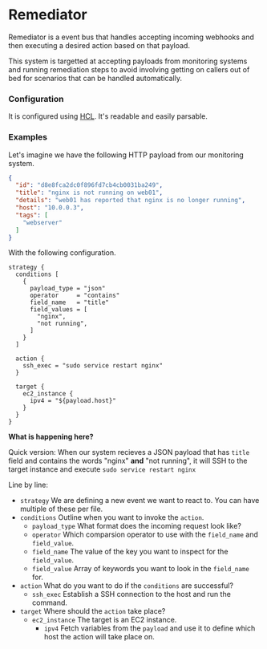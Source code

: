 # Remediator

Remediator is a event bus that handles accepting incoming webhooks and
then executing a desired action based on that payload.

This system is targetted at accepting payloads from monitoring systems
and running remediation steps to avoid involving getting on callers out
of bed for scenarios that can be handled automatically.

### Configuration

It is configured using [HCL][hcl_docs]. It's readable and easily
parsable.

### Examples

Let's imagine we have the following HTTP payload from our monitoring
system.

```json
{
  "id": "d8e8fca2dc0f896fd7cb4cb0031ba249",
  "title": "nginx is not running on web01",
  "details": "web01 has reported that nginx is no longer running",
  "host": "10.0.0.3",
  "tags": [
    "webserver"
  ]
}

```

With the following configuration.

```hcl
strategy {
  conditions [
    {
      payload_type = "json"
      operator     = "contains"
      field_name   = "title"
      field_values = [
        "nginx",
        "not running",
      ]
    }
  ]

  action {
    ssh_exec = "sudo service restart nginx"
  }

  target {
    ec2_instance {
      ipv4 = "${payload.host}"
    }
  }
}
```

**What is happening here?**

Quick version: When our system recieves a JSON payload that has `title`
field and contains the words "nginx" **and** "not running", it will
SSH to the target instance and execute `sudo service restart nginx`

Line by line:

- `strategy` We are defining a new event we want to react to. You can
  have multiple of these per file.
- `conditions` Outline when you want to invoke the `action`.
  - `payload_type` What format does the incoming request look like?
  - `operator` Which comparsion operator to use with the `field_name`
    and `field_value`.
  - `field_name` The value of the key you want to inspect for the
    `field_value`.
  - `field_value` Array of keywords you want to look in the
    `field_name` for.
- `action` What do you want to do if the `conditions` are successful?
  - `ssh_exec` Establish a SSH connection to the host and run the
    command.
- `target` Where should the `action` take place?
  - `ec2_instance` The target is an EC2 instance.
    - `ipv4` Fetch variables from the `payload` and use it to define
      which host the action will take place on.

[hcl_docs]: https://github.com/hashicorp/hcl
